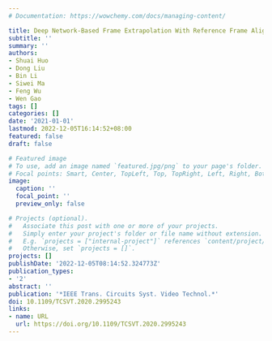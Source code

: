 ```yaml
---
# Documentation: https://wowchemy.com/docs/managing-content/

title: Deep Network-Based Frame Extrapolation With Reference Frame Alignment
subtitle: ''
summary: ''
authors:
- Shuai Huo
- Dong Liu
- Bin Li
- Siwei Ma
- Feng Wu
- Wen Gao
tags: []
categories: []
date: '2021-01-01'
lastmod: 2022-12-05T16:14:52+08:00
featured: false
draft: false

# Featured image
# To use, add an image named `featured.jpg/png` to your page's folder.
# Focal points: Smart, Center, TopLeft, Top, TopRight, Left, Right, BottomLeft, Bottom, BottomRight.
image:
  caption: ''
  focal_point: ''
  preview_only: false

# Projects (optional).
#   Associate this post with one or more of your projects.
#   Simply enter your project's folder or file name without extension.
#   E.g. `projects = ["internal-project"]` references `content/project/deep-learning/index.md`.
#   Otherwise, set `projects = []`.
projects: []
publishDate: '2022-12-05T08:14:52.324773Z'
publication_types:
- '2'
abstract: ''
publication: '*IEEE Trans. Circuits Syst. Video Technol.*'
doi: 10.1109/TCSVT.2020.2995243
links:
- name: URL
  url: https://doi.org/10.1109/TCSVT.2020.2995243
---
```


